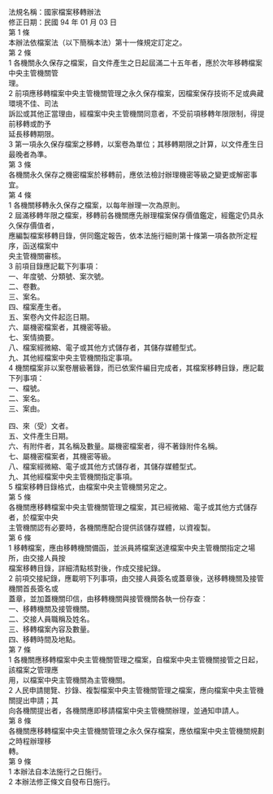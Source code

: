 法規名稱：國家檔案移轉辦法  
修正日期：民國 94 年 01 月 03 日  
第 1 條  
本辦法依檔案法（以下簡稱本法）第十一條規定訂定之。  
第 2 條  
1 各機關永久保存之檔案，自文件產生之日起屆滿二十五年者，應於次年移轉檔案中央主管機關管  
理。  
2 前項應移轉檔案中央主管機關管理之永久保存檔案，因檔案保存技術不足或典藏環境不佳、司法  
訴訟或其他正當理由，經檔案中央主管機關同意者，不受前項移轉年限限制，得提前移轉或酌予  
延長移轉期限。  
3 第一項永久保存檔案之移轉，以案卷為單位；其移轉期限之計算，以文件產生日最晚者為準。  
第 3 條  
各機關永久保存之機密檔案於移轉前，應依法檢討辦理機密等級之變更或解密事宜。  
第 4 條  
1 各機關移轉永久保存之檔案，以每年辦理一次為原則。  
2 屆滿移轉年限之檔案，移轉前各機關應先辦理檔案保存價值鑑定，經鑑定仍具永久保存價值者，  
應編製檔案移轉目錄，併同鑑定報告，依本法施行細則第十條第一項各款所定程序，函送檔案中  
央主管機關審核。  
3 前項目錄應記載下列事項：  
一、年度號、分類號、案次號。  
二、卷數。  
三、案名。  
四、檔案產生者。  
五、案卷內文件起迄日期。  
六、屬機密檔案者，其機密等級。  
七、案情摘要。  
八、檔案經微縮、電子或其他方式儲存者，其儲存媒體型式。  
九、其他經檔案中央主管機關指定事項。  
4 機關檔案非以案卷層級著錄，而已依案件編目完成者，其檔案移轉目錄，應記載下列事項：  
一、檔號。  
二、案名。  
三、案由。  


四、來（受）文者。  
五、文件產生日期。  
六、有附件者，其名稱及數量。屬機密檔案者，得不著錄附件名稱。  
七、屬機密檔案者，其機密等級。  
八、檔案經微縮、電子或其他方式儲存者，其儲存媒體型式。  
九、其他經檔案中央主管機關指定事項。  
5 檔案移轉目錄格式，由檔案中央主管機關另定之。  
第 5 條  
各機關應移轉檔案中央主管機關管理之檔案，其已經微縮、電子或其他方式儲存者，於檔案中央  
主管機關認有必要時，各機關應配合提供該儲存媒體，以資複製。  
第 6 條  
1 移轉檔案，應由移轉機關備函，並派員將檔案送達檔案中央主管機關指定之場所，由交接人員按  
檔案移轉目錄，詳細清點核對後，作成交接紀錄。  
2 前項交接紀錄，應載明下列事項，由交接人員簽名或蓋章後，送移轉機關及接管機關首長簽名或  
蓋章，並加蓋機關印信，由移轉機關與接管機關各執一份存查：  
一、移轉機關及接管機關。  
二、交接人員職稱及姓名。  
三、移轉檔案內容及數量。  
四、移轉時間及地點。  
第 7 條  
1 各機關應移轉檔案中央主管機關管理之檔案，自檔案中央主管機關接管之日起，該檔案之管理應  
用，以檔案中央主管機關為主管機關。  
2 人民申請閱覽、抄錄、複製檔案中央主管機關管理之檔案，應向檔案中央主管機關提出申請；其  
向各機關提出者，各機關應即移請檔案中央主管機關辦理，並通知申請人。  
第 8 條  
各機關應移轉檔案中央主管機關管理之永久保存檔案，應依檔案中央主管機關規劃之時程辦理移  
轉。  
第 9 條  
1 本辦法自本法施行之日施行。  
2 本辦法修正條文自發布日施行。  


